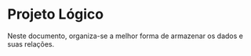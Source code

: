 # Projeto Lógico

Neste documento, organiza-se a melhor forma de armazenar os dados e suas relações.

